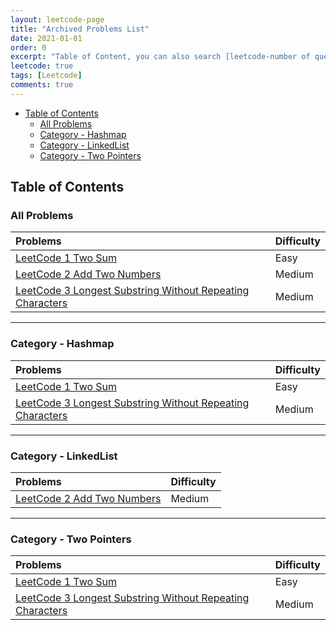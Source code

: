```yaml
---
layout: leetcode-page
title: "Archived Problems List"
date: 2021-01-01
order: 0
excerpt: "Table of Content, you can also search [leetcode-number of question] in the site"
leetcode: true
tags: [Leetcode]
comments: true
---
```


- [Table of Contents](#table-of-contents)
  - [All Problems](#all-problems)
  - [Category - Hashmap](#category---hashmap)
  - [Category - LinkedList](#category---linkedlist)
  - [Category - Two Pointers](#category---two-pointers)



## Table of Contents 
### All Problems

| Problems                                                                                                                                      | Difficulty |
| :-------------------------------------------------------------------------------------------------------------------------------------------- | :--------- |
| [LeetCode 1 Two Sum](https://muyangguo.xyz/leetcode-1-two-sum/)                                                                               | Easy       |
| [LeetCode 2 Add Two Numbers](http://muyangguo.xyz/Leetcode-2-Add-Two-Numbers/)                                                                | Medium     |
| [LeetCode 3 Longest Substring Without Repeating Characters](https://muyangguo.xyz/Leetcode-3-Longest-Substring-Without-Repeating-Characters/) | Medium     |

--- 
### Category - Hashmap

| Problems                                                                                                                                      | Difficulty |
| :-------------------------------------------------------------------------------------------------------------------------------------------- | :--------- |
| [LeetCode 1 Two Sum](https://muyangguo.xyz/leetcode-1-two-sum/)                                                                               | Easy       |
| [LeetCode 3 Longest Substring Without Repeating Characters](https://muyangguo.xyz/Leetcode-3-Longest-Substring-Without-Repeating-Characters/) | Medium     |


---

### Category - LinkedList

| Problems                                                                       | Difficulty |
| :----------------------------------------------------------------------------- | :--------- |
| [LeetCode 2 Add Two Numbers](http://muyangguo.xyz/Leetcode-2-Add-Two-Numbers/) | Medium     |

---
### Category - Two Pointers

| Problems                                                                                                                                      | Difficulty |
| :-------------------------------------------------------------------------------------------------------------------------------------------- | :--------- |
| [LeetCode 1 Two Sum](https://muyangguo.xyz/leetcode-1-two-sum/)                                                                               | Easy       |
| [LeetCode 3 Longest Substring Without Repeating Characters](https://muyangguo.xyz/Leetcode-3-Longest-Substring-Without-Repeating-Characters/) | Medium     |

